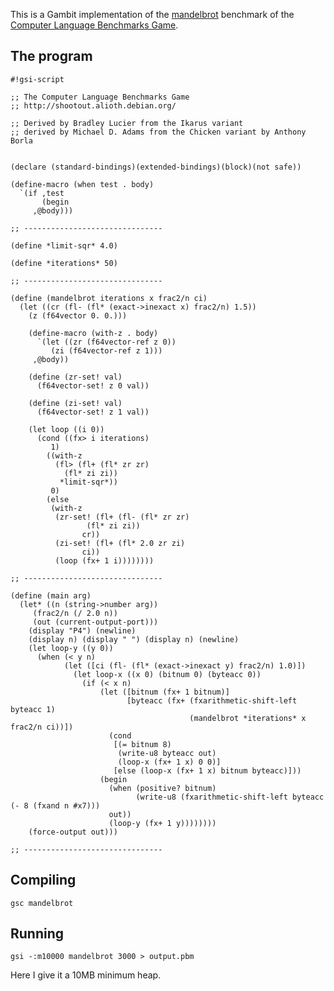 This is a Gambit implementation of the
[mandelbrot](http://shootout.alioth.debian.org/gp4sandbox/benchmark.php?test=mandelbrot&lang=all)
benchmark of the [Computer Language Benchmarks
Game](Programming%20language%20shootout.md).

## The program

    #!gsi-script
    
    ;; The Computer Language Benchmarks Game
    ;; http://shootout.alioth.debian.org/
    
    ;; Derived by Bradley Lucier from the Ikarus variant
    ;; derived by Michael D. Adams from the Chicken variant by Anthony Borla
    
    
    (declare (standard-bindings)(extended-bindings)(block)(not safe))
    
    (define-macro (when test . body)
      `(if ,test
           (begin
         ,@body)))
    
    ;; -------------------------------
    
    (define *limit-sqr* 4.0)
    
    (define *iterations* 50)
    
    ;; -------------------------------
    
    (define (mandelbrot iterations x frac2/n ci)
      (let ((cr (fl- (fl* (exact->inexact x) frac2/n) 1.5))
        (z (f64vector 0. 0.)))
    
        (define-macro (with-z . body)
          `(let ((zr (f64vector-ref z 0))
             (zi (f64vector-ref z 1)))
         ,@body))
    
        (define (zr-set! val)
          (f64vector-set! z 0 val))
    
        (define (zi-set! val)
          (f64vector-set! z 1 val))
        
        (let loop ((i 0))
          (cond ((fx> i iterations)
             1)
            ((with-z
              (fl> (fl+ (fl* zr zr)
                (fl* zi zi))
               *limit-sqr*))
             0)
            (else
             (with-z
              (zr-set! (fl+ (fl- (fl* zr zr)
                     (fl* zi zi))
                    cr))
              (zi-set! (fl+ (fl* 2.0 zr zi)
                    ci))
              (loop (fx+ 1 i))))))))
    
    ;; -------------------------------
    
    (define (main arg)
      (let* ((n (string->number arg))
         (frac2/n (/ 2.0 n))
         (out (current-output-port)))
        (display "P4") (newline)
        (display n) (display " ") (display n) (newline)
        (let loop-y ((y 0))
          (when (< y n)
                (let ([ci (fl- (fl* (exact->inexact y) frac2/n) 1.0)])
                  (let loop-x ((x 0) (bitnum 0) (byteacc 0))
                    (if (< x n)
                        (let ([bitnum (fx+ 1 bitnum)]
                              [byteacc (fx+ (fxarithmetic-shift-left byteacc 1)
                                            (mandelbrot *iterations* x frac2/n ci))])
                          (cond
                           [(= bitnum 8)
                            (write-u8 byteacc out)
                            (loop-x (fx+ 1 x) 0 0)]
                           [else (loop-x (fx+ 1 x) bitnum byteacc)]))
                        (begin
                          (when (positive? bitnum)
                                (write-u8 (fxarithmetic-shift-left byteacc (- 8 (fxand n #x7)))
                          out))
                          (loop-y (fx+ 1 y))))))))
        (force-output out)))
    
    ;; -------------------------------

## Compiling

    gsc mandelbrot

## Running

    gsi -:m10000 mandelbrot 3000 > output.pbm

Here I give it a 10MB minimum heap.
